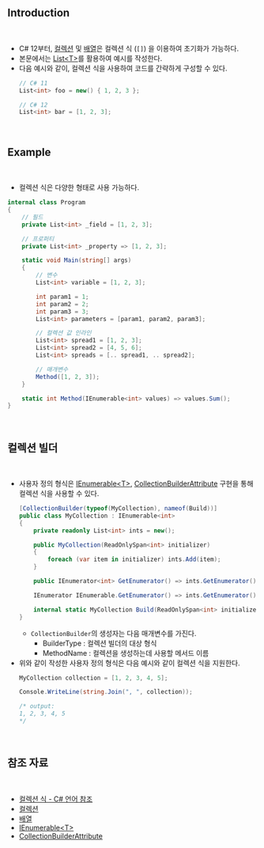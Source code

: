 ## Introduction

<br>

- C# 12부터, [컬렉션](https://learn.microsoft.com/ko-kr/dotnet/csharp/language-reference/builtin-types/collections) 및 [배열](https://learn.microsoft.com/ko-kr/dotnet/csharp/language-reference/builtin-types/arrays)은 컬렉션 식 (`[]`) 을 이용하여 초기화가 가능하다.
- 본문에서는 [List\<T>](https://learn.microsoft.com/ko-kr/dotnet/api/system.collections.generic.list-1?view=net-8.0)를 활용하여 예시를 작성한다.
- 다음 예시와 같이, 컬렉션 식을 사용하여 코드를 간략하게 구성할 수 있다.
    ```cs
    // C# 11
    List<int> foo = new() { 1, 2, 3 };

    // C# 12
    List<int> bar = [1, 2, 3];
    ```

<br>

## Example

<br>

- 컬렉션 식은 다양한 형태로 사용 가능하다.

```cs
internal class Program
{
    // 필드
    private List<int> _field = [1, 2, 3];

    // 프로퍼티
    private List<int> _property => [1, 2, 3];

    static void Main(string[] args)
    {   
        // 변수
        List<int> variable = [1, 2, 3];

        int param1 = 1;
        int param2 = 2;
        int param3 = 3;
        List<int> parameters = [param1, param2, param3];

        // 컬렉션 값 인라인
        List<int> spread1 = [1, 2, 3];
        List<int> spread2 = [4, 5, 6];
        List<int> spreads = [.. spread1, .. spread2];

        // 매개변수
        Method([1, 2, 3]);
    }

    static int Method(IEnumerable<int> values) => values.Sum();
}
```

<br>

## 컬렉션 빌더

<br>

- 사용자 정의 형식은 [IEnumerable\<T>](https://learn.microsoft.com/ko-kr/dotnet/api/system.collections.generic.ienumerable-1), [CollectionBuilderAttribute](https://learn.microsoft.com/ko-kr/dotnet/api/system.runtime.compilerservices.collectionbuilderattribute) 구현을 통해 컬렉션 식을 사용할 수 있다.
    ```cs
    [CollectionBuilder(typeof(MyCollection), nameof(Build))]
    public class MyCollection : IEnumerable<int>
    {
        private readonly List<int> ints = new();

        public MyCollection(ReadOnlySpan<int> initializer)
        {
            foreach (var item in initializer) ints.Add(item);
        }

        public IEnumerator<int> GetEnumerator() => ints.GetEnumerator();

        IEnumerator IEnumerable.GetEnumerator() => ints.GetEnumerator();

        internal static MyCollection Build(ReadOnlySpan<int> initializer) => new MyCollection(initializer);
    }
    ```
    - `CollectionBuilder`의 생성자는 다음 매개변수를 가진다.
        - BuilderType : 컬렉션 빌더의 대상 형식
        - MethodName : 컬렉션을 생성하는데 사용할 메서드 이름
- 위와 같이 작성한 사용자 정의 형식은 다음 예시와 같이 컬렉션 식을 지원한다.
    ```cs
    MyCollection collection = [1, 2, 3, 4, 5];

    Console.WriteLine(string.Join(", ", collection));

    /* output:
    1, 2, 3, 4, 5
    */
    ```

<br>

## 참조 자료

<br>

- [컬렉션 식 - C# 언어 참조](https://learn.microsoft.com/ko-kr/dotnet/csharp/language-reference/operators/collection-expressions)
- [컬렉션](https://learn.microsoft.com/ko-kr/dotnet/csharp/language-reference/builtin-types/collections)
- [배열](https://learn.microsoft.com/ko-kr/dotnet/csharp/language-reference/builtin-types/arrays)
- [IEnumerable\<T>](https://learn.microsoft.com/ko-kr/dotnet/api/system.collections.generic.ienumerable-1)
- [CollectionBuilderAttribute](https://learn.microsoft.com/ko-kr/dotnet/api/system.runtime.compilerservices.collectionbuilderattribute)